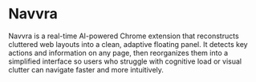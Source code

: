 # Navvra
Navvra is a real-time AI-powered Chrome extension that reconstructs cluttered web layouts into a clean, adaptive floating panel. It detects key actions and information on any page, then reorganizes them into a simplified interface so users who struggle with cognitive load or visual clutter can navigate faster and more intuitively.
